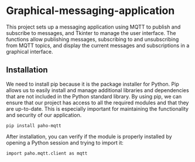 ﻿# Graphical-messaging-application

This project sets up a messaging application using MQTT to publish and subscribe to messages, and Tkinter to manage the user interface. The functions allow publishing messages, subscribing to and unsubscribing from MQTT topics, and display the current messages and subscriptions in a graphical interface.

## Installation

We need to install pip because it is the package installer for Python.
Pip allows us to easily install and manage additional libraries and dependencies 
that are not included in the Python standard library. By using pip, 
we can ensure that our project has access to all the required modules 
and that they are up-to-date. This is especially important for maintaining 
the functionality and security of our application.

```http
pip install paho-mqtt
```
After installation, you can verify if the module is properly installed by opening a Python session and trying to import it:

``import paho.mqtt.client as mqtt``

